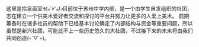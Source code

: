这里是拾泉画室*٩(๑´∀`๑)ง*目前位于苏州中学内部，是一个由学生自发组织的社团，志在建立一个供美术爱好者交流和探讨的平台并努力让更多的人爱上美术。
前期筹备时在诸多社员的帮助下已经基本讨论确定了内部结构与资金等重要问题，所以虽然是新兴社团，可能比不上一些历史悠久的大社团，不过接下来的未来将由我们共同创造(◦˙▽˙◦)。
